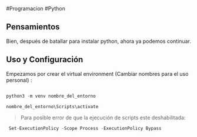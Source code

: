 #Programacion #Python

## Pensamientos

Bien, después de batallar para instalar python, ahora ya podemos continuar.

## Uso y Configuración

Empezamos por crear el virtual environment (Cambiar nombres para el uso personal) :

```python

python3 -m venv nombre_del_entorno

nombre_del_entorno\Scripts\activate

```

> Para posible error de que la ejecución de scripts este deshabilitada:

```python
 Set-ExecutionPolicy -Scope Process -ExecutionPolicy Bypass
```
